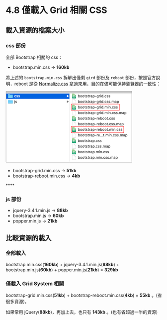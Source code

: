 # 4.8 僅載入 Grid 相關 CSS

## 載入資源的檔案大小

### css 部份

全部 Bootstrap 相關的 css：

* bootstrap.min.css → **160kb**



將上述的 `bootstrap.min.css` 拆解出僅剩 `gird` 部份及 `reboot` 部份，按照官方說明，reboot 是從 [Normalize.css](https://necolas.github.io/normalize.css/) 拿過來用，目的在儘可能保持瀏覽器的一致性：

![bootstrap-grid.min.css &#x53CA; bootstrap-reboot.min.css](../.gitbook/assets/bootstrap_only_grid.png)

* bootstrap-grid.min.css → **51kb**
* bootstrap-reboot.min.css → **4kb**

\*\*\*\*

### js 部份

* jquery-3.4.1.min.js → **88kb**
* bootstrap.min.js → **60kb**
* popper.min.js → **21kb**



## 比較資源的載入

### 

### 全部載入

bootstrap.min.css\(**160kb**\) + jquery-3.4.1.min.js\(**88kb**\) + bootstrap.min.js\(**60kb**\) + popper.min.js\(**21kb**\) = **329kb**

### 

### 僅載入 Grid System 相關

bootstrap-grid.min.css\(**51kb**\) + bootstrap-reboot.min.css\(**4kb**\) = **55kb** 。\(省很多資源\)。

如果常用 jQuery\(**88kb**\)，再加上去，也只有 **143kb** 。\(也有省超過一半的資源\)

